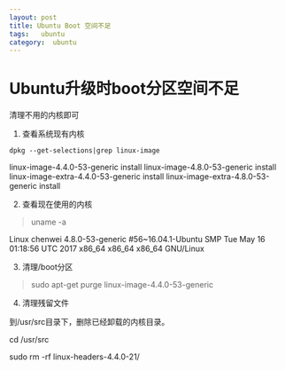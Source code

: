 ```yaml
---
layout: post
title: Ubuntu Boot 空间不足
tags:   ubuntu
category:  ubuntu
---
```



#  Ubuntu升级时boot分区空间不足

清理不用的内核即可


1. 查看系统现有内核

```
dpkg --get-selections|grep linux-image
```

linux-image-4.4.0-53-generic      install
linux-image-4.8.0-53-generic      install
linux-image-extra-4.4.0-53-generic    install
linux-image-extra-4.8.0-53-generic    install


2. 查看现在使用的内核

>uname -a

Linux chenwei 4.8.0-53-generic #56~16.04.1-Ubuntu SMP Tue May 16 01:18:56 UTC 2017 x86_64 x86_64 x86_64 GNU/Linux


3. 清理/boot分区

>sudo apt-get purge linux-image-4.4.0-53-generic

4. 清理残留文件

到/usr/src目录下，删除已经卸载的内核目录。

cd /usr/src

sudo rm -rf  linux-headers-4.4.0-21/

